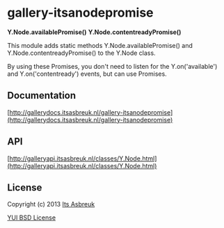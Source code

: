 gallery-itsanodepromise
========


<b>Y.Node.availablePromise()</b>
<b>Y.Node.contentreadyPromise()</b>


This module adds static methods Y.Node.availablePromise() and Y.Node.contentreadyPromise() to the Y.Node class.

By using these Promises, you don't need to listen for the Y.on('available') and Y.on('contentready') events, but can use Promises.


Documentation
--------------
[http://gallerydocs.itsasbreuk.nl/gallery-itsanodepromise](http://gallerydocs.itsasbreuk.nl/gallery-itsanodepromise)


API
--------------
[http://galleryapi.itsasbreuk.nl/classes/Y.Node.html](http://galleryapi.itsasbreuk.nl/classes/Y.Node.html)


License
-------

Copyright (c) 2013 [Its Asbreuk](http://http://itsasbreuk.nl)

[YUI BSD License](http://developer.yahoo.com/yui/license.html)
